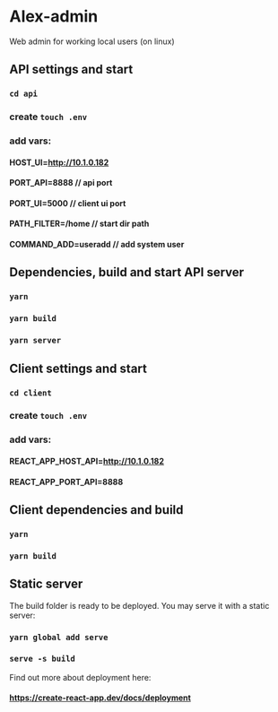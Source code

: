 #  Alex-admin
Web admin for working local users (on linux)

## API settings and start
###  `cd api` 

### create  `touch .env` 
### add vars:

#### HOST_UI=http://10.1.0.182 
#### PORT_API=8888 // api port
#### PORT_UI=5000 // client ui port
#### PATH_FILTER=/home //  start dir path  
#### COMMAND_ADD=useradd // add system user 
## Dependencies, build and start API server
### `yarn ` 
### `yarn build`
### `yarn server`



## Client settings and start
###  `cd client` 
### create  `touch .env` 
### add vars:

#### REACT_APP_HOST_API=http://10.1.0.182
#### REACT_APP_PORT_API=8888
##  Client dependencies and build
### `yarn ` 
### `yarn build`

## Static server 
The build folder is ready to be deployed.
You may serve it with a static server:

### `yarn global add serve`
### `serve -s build`

Find out more about deployment here:

####  https://create-react-app.dev/docs/deployment


